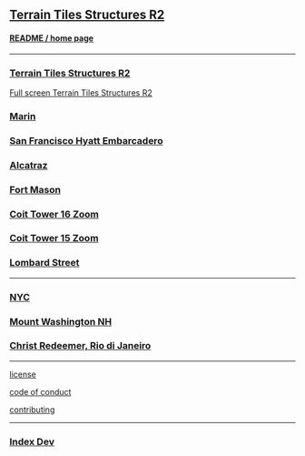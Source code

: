 ## [Terrain Tiles Structures R2]( index.html )

#### [README / home page]( #README.md )

***

### [Terrain Tiles Structures R2]( #terrain-tiles-structures-r2.html "86 structures" )
[Full screen Terrain Tiles Structures R2]( terrain-tiles-structures-r2.html )


### [Marin]( #terrain-tiles-structures-r2.html#^latitude^:^37.826068,^,^longitude^:^-122.479592^,^zoom^:^15^ )

### [San Francisco Hyatt Embarcadero]( #terrain-tiles-structures-r2.html#^latitude^:^37.796^,^longitude^:^-122.398^,^zoom^:^16^ "86 structures" )

### [Alcatraz]( #terrain-tiles-structures-r2.html#^latitude^:^37.8270^,^longitude^:^-122.423^,^zoom^:^16^ "12 structures" )

### [Fort Mason]( #terrain-tiles-structures-r2.html#^latitude^:^37.807835^,^longitude^:^-122.427333^,^zoom^:^15^ "107 structures")

### [Coit Tower 16 Zoom]( #terrain-tiles-structures-r2.html#^latitude^:^37.8024^,^longitude^:^-122.4058^,^zoom^:^16^ "553 structures" )

### [Coit Tower 15 Zoom]( #terrain-tiles-structures-r2.html#^latitude^:^37.8024^,^longitude^:^-122.4058^,^zoom^:^15^ "1395 structures" )

### [Lombard Street]( #terrain-tiles-structures-r2.html#^latitude^:^37.8025097^,^longitude^:^-122.419788^,^zoom^:^16^ "1395 structures" )

***

### [NYC]( #terrain-tiles-structures-r2.html#^latitude^:^40.7128^,^longitude^:^-74.0059^,^zoom^:^16^ "284 structures" )

### [Mount Washington NH]( #terrain-tiles-structures-r2.html#^latitude^:^44.27058539999999^,^longitude^:^-71.3032723^,^zoom^:^15^ )

### [Christ Redeemer, Rio di Janeiro]( #terrain-tiles-structures-r2.html#^latitude^:^-22.951916^,^longitude^:^-43.21048719999999^,^zoom^:^15^ )


***

[license]( #license.md )

[code of conduct]( #code-of-conduct.md )

[contributing]( #contributing.md )

***

### [Index Dev]( index-dev.html )